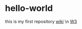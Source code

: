 # hello-world
this is my first repository
[wiki](http.//www.wikipedia.de) \n
[W3](https://www.w3schools.com/js/default.asp)
